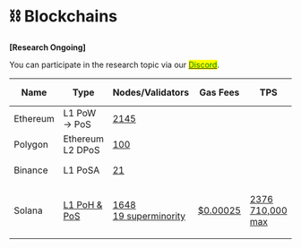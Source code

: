 # ⛓ Blockchains

**\[Research Ongoing]**

You can participate in the research topic via our [<mark style="color:green;">Discord</mark>](https://discord.com/invite/fV2SjJzEUr).

| Name     | Type                                                                               | Nodes/Validators                                                                                                                                                                           | Gas Fees                                                                                       | TPS                                                                                                                                                                                                                                                                                    | Block Time                                                                                                                                                                         | Defi Value                                             |
| -------- | ---------------------------------------------------------------------------------- | ------------------------------------------------------------------------------------------------------------------------------------------------------------------------------------------ | ---------------------------------------------------------------------------------------------- | -------------------------------------------------------------------------------------------------------------------------------------------------------------------------------------------------------------------------------------------------------------------------------------- | ---------------------------------------------------------------------------------------------------------------------------------------------------------------------------------- | ------------------------------------------------------ |
| Ethereum | L1 PoW -> PoS                                                                      | [2145](https://etherscan.io/nodetracker)                                                                                                                                                   |                                                                                                |                                                                                                                                                                                                                                                                                        |                                                                                                                                                                                    | [121.48 Billion](https://defillama.com/chain/Ethereum) |
| Polygon  | Ethereum L2 DPoS                                                                   | [100](https://wallet.polygon.technology/staking/)                                                                                                                                          |                                                                                                |                                                                                                                                                                                                                                                                                        |                                                                                                                                                                                    | [4.43 Billion](https://defillama.com/chain/Polygon)    |
| Binance  | L1 PoSA                                                                            | [21](https://docs.binance.org/smart-chain/validator/overview.html#:\~:text=Binance%20Smart%20Chain%20relies%20on,become%20validators%20and%20produce%20blocks.)                            |                                                                                                |                                                                                                                                                                                                                                                                                        |                                                                                                                                                                                    | [13.74 Billion](https://defillama.com/chain/BSC)       |
| Solana   | [L1 PoH & PoS](https://cointelegraph.com/news/what-is-solana-and-how-does-it-work) | <p><a href="https://solana.com/validators">1648</a><br><a href="https://www.reddit.com/r/solana/comments/qp3njs/what_does_it_mean_to_have_a_superminority_of_19/">19 superminority</a></p> | [$0.00025](https://solanacompass.com/solana/why-are-solanas-gas-fees-for-transactions-so-low/) | <p><a href="https://www.pymnts.com/blockchain/2022/pymnts-blockchain-series-what-is-solana/#:~:text=Getting%20back%20to%20the%20Visa,no%20intention%20of%20being%20Ahabs.">2376</a><br><a href="https://solana.blog/seriously-how-fast-can-solana-blockchain-get/">710,000 max</a></p> | [400 Milliseconds](https://www.pymnts.com/blockchain/2022/pymnts-blockchain-series-what-is-solana/#:\~:text=Getting%20back%20to%20the%20Visa,no%20intention%20of%20being%20Ahabs.) | [7.47 Billion](https://defillama.com/chain/Solana)     |
